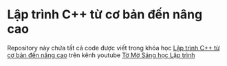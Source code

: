 # Lập trình C++ từ cơ bản đến nâng cao
Repository này chứa tất cả code được viết trong khóa học [Lập trình C++ từ cơ bản đến nâng cao](https://www.youtube.com/playlist?list=PLqfkD788zZGCmOyQaymJv4G-au94QqBLj) trên kênh youtube [Tờ Mờ Sáng học Lập trình](https://www.youtube.com/@tmsangdev)
